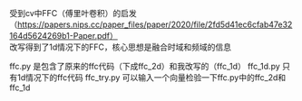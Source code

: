 受到cv中FFC（傅里叶卷积）的启发（https://papers.nips.cc/paper_files/paper/2020/file/2fd5d41ec6cfab47e32164d5624269b1-Paper.pdf）  
改写得到了1d情况下的FFC，核心思想是融合时域和频域的信息

ffc.py 是包含了原来的ffc代码（下成ffc_2d）和我改写的（ffc_1d）
ffc_1d.py 只有1d情况下的ffc代码
ffc_try.py 可以输入一个向量检验一下ffc.py中的ffc_2d和ffc_1d
